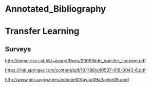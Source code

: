 # Annotated_Bibliography

# Transfer Learning

## Surveys
http://home.cse.ust.hk/~qyang/Docs/2009/tkde_transfer_learning.pdf

https://link.springer.com/content/pdf/10.1186/s40537-016-0043-6.pdf

http://www.jmlr.org/papers/volume10/taylor09a/taylor09a.pdf
